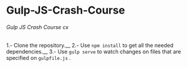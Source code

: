 # Gulp-JS-Crash-Course
###### Gulp JS Crash Course cx

1.- Clone the repository.__
2.- Use `npm install` to get all the needed dependencies.__
3.- Use `gulp serve` to watch changes on files that are specified on `gulpfile.js` .
